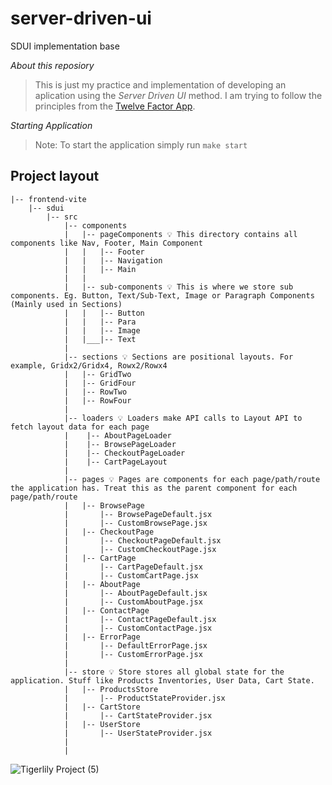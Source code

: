 # server-driven-ui
SDUI implementation base

*About this reposiory*
> This is just my practice and implementation of developing an aplication using the *Server Driven UI* method. I am trying to follow the principles from the [Twelve Factor App](https://12factor.net/).  

*Starting Application*
  > Note: To start the application simply run `make start`

## Project layout
```
|-- frontend-vite
    |-- sdui
        |-- src
            |-- components
            |   |-- pageComponents 💡 This directory contains all components like Nav, Footer, Main Component
            |   |   |-- Footer
            |   |   |-- Navigation
            |   |   |-- Main
            |   |
            |   |-- sub-components 💡 This is where we store sub components. Eg. Button, Text/Sub-Text, Image or Paragraph Components (Mainly used in Sections)
            |   |   |-- Button
            |   |   |-- Para
            |   |   |-- Image
            |   |___|-- Text
            |
            |-- sections 💡 Sections are positional layouts. For example, Gridx2/Gridx4, Rowx2/Rowx4
            |   |-- GridTwo
            |   |-- GridFour
            |   |-- RowTwo
            |   |-- RowFour
            |
            |-- loaders 💡 Loaders make API calls to Layout API to fetch layout data for each page
            |    |-- AboutPageLoader
            |    |-- BrowsePageLoader
            |    |-- CheckoutPageLoader
            |    |-- CartPageLayout
            |
            |-- pages 💡 Pages are components for each page/path/route the application has. Treat this as the parent component for each page/path/route
            |   |-- BrowsePage
            |       |-- BrowsePageDefault.jsx
            |       |-- CustomBrowsePage.jsx 
            |   |-- CheckoutPage
            |       |-- CheckoutPageDefault.jsx
            |       |-- CustomCheckoutPage.jsx 
            |   |-- CartPage
            |       |-- CartPageDefault.jsx
            |       |-- CustomCartPage.jsx 
            |   |-- AboutPage
            |       |-- AboutPageDefault.jsx
            |       |-- CustomAboutPage.jsx 
            |   |-- ContactPage
            |       |-- ContactPageDefault.jsx
            |       |-- CustomContactPage.jsx 
            |   |-- ErrorPage
            |       |-- DefaultErrorPage.jsx
            |       |-- CustomErrorPage.jsx 
            |
            |-- store 💡 Store stores all global state for the application. Stuff like Products Inventories, User Data, Cart State.
            |   |-- ProductsStore
            |       |-- ProductStateProvider.jsx
            |   |-- CartStore
            |       |-- CartStateProvider.jsx
            |   |-- UserStore
            |       |-- UserStateProvider.jsx
            |
            |

```
  
  
![Tigerlily Project (5)](https://user-images.githubusercontent.com/61228520/188310223-4f035d87-0459-42aa-b383-9627eea291ea.png)
